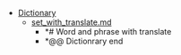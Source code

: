 - <a href = "F:\Node_projects\Node_Way\Education\Dictionary\cat.Dictionary\dir.Dictionary.md">Dictionary</a>
    - <a href = "F:\Node_projects\Node_Way\Education\Dictionary\set_with_translate.md">set_with_translate.md</a>
        - *# Word and phrase with translate
        - *@@ Dictionrary end
